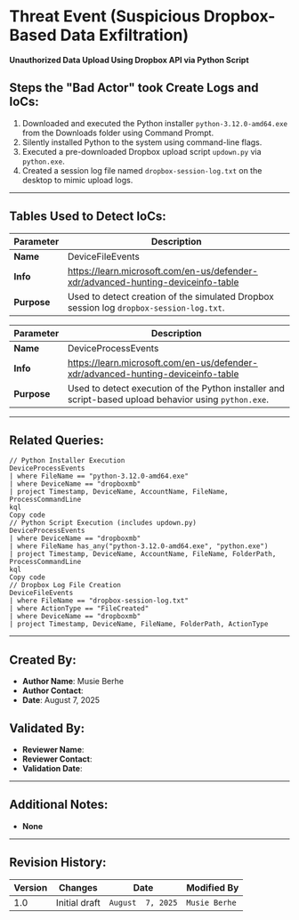 # Threat Event (Suspicious Dropbox-Based Data Exfiltration)
**Unauthorized Data Upload Using Dropbox API via Python Script**

## Steps the "Bad Actor" took Create Logs and IoCs:
1. Downloaded and executed the Python installer `python-3.12.0-amd64.exe` from the Downloads folder using Command Prompt.
2. Silently installed Python to the system using command-line flags.
3. Executed a pre-downloaded Dropbox upload script `updown.py` via `python.exe`.
4. Created a session log file named `dropbox-session-log.txt` on the desktop to mimic upload logs.


---

## Tables Used to Detect IoCs:
| **Parameter**       | **Description**                                                              |
|---------------------|------------------------------------------------------------------------------|
| **Name**| DeviceFileEvents|
| **Info**|https://learn.microsoft.com/en-us/defender-xdr/advanced-hunting-deviceinfo-table|
| **Purpose**|Used to detect creation of the simulated Dropbox session log `dropbox-session-log.txt`. |

| **Parameter**       | **Description**                                                              |
|---------------------|------------------------------------------------------------------------------|
| **Name**| DeviceProcessEvents|
| **Info**|https://learn.microsoft.com/en-us/defender-xdr/advanced-hunting-deviceinfo-table|
| **Purpose**| Used to detect execution of the Python installer and script-based upload behavior using `python.exe`.|


---

## Related Queries:
```kql
// Python Installer Execution
DeviceProcessEvents
| where FileName == "python-3.12.0-amd64.exe"
| where DeviceName == "dropboxmb"
| project Timestamp, DeviceName, AccountName, FileName, ProcessCommandLine
kql
Copy code
// Python Script Execution (includes updown.py)
DeviceProcessEvents
| where DeviceName == "dropboxmb"
| where FileName has_any("python-3.12.0-amd64.exe", "python.exe")
| project Timestamp, DeviceName, AccountName, FileName, FolderPath, ProcessCommandLine
kql
Copy code
// Dropbox Log File Creation
DeviceFileEvents
| where FileName == "dropbox-session-log.txt"
| where ActionType == "FileCreated"
| where DeviceName == "dropboxmb"
| project Timestamp, DeviceName, FileName, FolderPath, ActionType

```

---

## Created By:
- **Author Name**: Musie Berhe
- **Author Contact**: 
- **Date**: August 7, 2025

## Validated By:
- **Reviewer Name**: 
- **Reviewer Contact**: 
- **Validation Date**: 

---

## Additional Notes:
- **None**

---

## Revision History:
| **Version** | **Changes**                   | **Date**         | **Modified By**   |
|-------------|-------------------------------|------------------|-------------------|
| 1.0         | Initial draft                  | `August  7, 2025`  | `Musie Berhe`   
